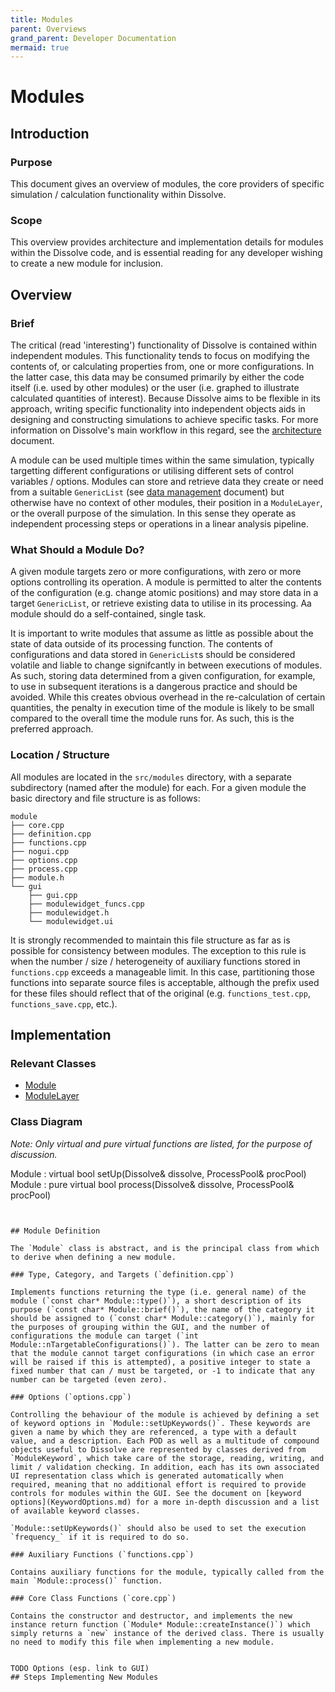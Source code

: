 ```yaml
---
title: Modules
parent: Overviews
grand_parent: Developer Documentation
mermaid: true
---
```

# Modules

## Introduction

### Purpose
This document gives an overview of modules, the core providers of specific simulation / calculation functionality within Dissolve.

### Scope
This overview provides architecture and implementation details for modules within the Dissolve code, and is essential reading for any developer wishing to create a new module for inclusion.

## Overview

### Brief

The critical (read 'interesting') functionality of Dissolve is contained within independent modules. This functionality tends to focus on modifying the contents of, or calculating properties from, one or more configurations. In the latter case, this data may be consumed primarily by either the code itself (i.e. used by other modules) or the user (i.e. graphed to illustrate calculated quantities of interest). Because Dissolve aims to be flexible in its approach, writing specific functionality into independent objects aids in designing and constructing simulations to achieve specific tasks. For more information on Dissolve's main workflow in this regard, see the [architecture](../Architecture.md) document. 

A module can be used multiple times within the same simulation, typically targetting different configurations or utilising different sets of control variables / options. Modules can store and retrieve data they create or need from a suitable `GenericList` (see [data management](DataManagement.md) document) but otherwise have no context of other modules, their position in a `ModuleLayer`, or the overall purpose of the simulation. In this sense they operate as independent processing steps or operations in a linear analysis pipeline.

### What Should a Module Do?

A given module targets zero or more configurations, with zero or more options controlling its operation. A module is permitted to alter the contents of the configuration (e.g. change atomic positions) and may store data in a target `GenericList`, or retrieve existing data to utilise in its processing. Aa module should do a self-contained, single task.

It is important to write modules that assume as little as possible about the state of data outside of its processing function. The contents of configurations and data stored in `GenericList`s should be considered volatile and liable to change signifcantly in between executions of modules. As such, storing data determined from a given configuration, for example, to use in subsequent iterations is a dangerous practice and should be avoided. While this creates obvious overhead in the re-calculation of certain quantities, the penalty in execution time of the module is likely to be small compared to the overall time the module runs for. As such, this is the preferred approach.

### Location / Structure

All modules are located in the `src/modules` directory, with a separate subdirectory (named after the module) for each. For a given module the basic directory and file structure is as follows:

```
module
├── core.cpp
├── definition.cpp
├── functions.cpp
├── nogui.cpp
├── options.cpp
├── process.cpp
├── module.h
└── gui
    ├── gui.cpp
    ├── modulewidget_funcs.cpp
    ├── modulewidget.h
    └── modulewidget.ui
```

It is strongly recommended to maintain this file structure as far as is possible for consistency between modules. The exception to this rule is when the number / size / heterogeneity of auxiliary functions stored in `functions.cpp` exceeds a manageable limit. In this case, partitioning those functions into separate source files is acceptable, although the prefix used for these files should reflect that of the original (e.g. `functions_test.cpp`, `functions_save.cpp`, etc.).

## Implementation

### Relevant Classes

- [Module](https://github.com/trisyoungs/dissolve/tree/develop/src/module/module.h)
- [ModuleLayer](https://github.com/trisyoungs/dissolve/tree/develop/src/module/layer.h)

### Class Diagram

_Note: Only virtual and pure virtual functions are listed, for the purpose of discussion._

  Module : virtual bool setUp(Dissolve& dissolve, ProcessPool& procPool)
  Module : pure virtual bool process(Dissolve& dissolve, ProcessPool& procPool)
```


## Module Definition

The `Module` class is abstract, and is the principal class from which to derive when defining a new module.

### Type, Category, and Targets (`definition.cpp`)

Implements functions returning the type (i.e. general name) of the module (`const char* Module::type()`), a short description of its purpose (`const char* Module::brief()`), the name of the category it should be assigned to (`const char* Module::category()`), mainly for the purposes of grouping within the GUI, and the number of configurations the module can target (`int Module::nTargetableConfigurations()`). The latter can be zero to mean that the module cannot target configurations (in which case an error will be raised if this is attempted), a positive integer to state a fixed number that can / must be targeted, or -1 to indicate that any number can be targeted (even zero).

### Options (`options.cpp`)

Controlling the behaviour of the module is achieved by defining a set of keyword options in `Module::setUpKeywords()`. These keywords are given a name by which they are referenced, a type with a default value, and a description. Each POD as well as a multitude of compound objects useful to Dissolve are represented by classes derived from `ModuleKeyword`, which take care of the storage, reading, writing, and limit / validation checking. In addition, each has its own associated UI representation class which is generated automatically when required, meaning that no additional effort is required to provide controls for modules within the GUI. See the document on [keyword options](KeywordOptions.md) for a more in-depth discussion and a list of available keyword classes.

`Module::setUpKeywords()` should also be used to set the execution `frequency_` if it is required to do so.

### Auxiliary Functions (`functions.cpp`)

Contains auxiliary functions for the module, typically called from the main `Module::process()` function.

### Core Class Functions (`core.cpp`)

Contains the constructor and destructor, and implements the new instance return function (`Module* Module::createInstance()`) which simply returns a `new` instance of the derived class. There is usually no need to modify this file when implementing a new module.


TODO Options (esp. link to GUI)
## Steps Implementing New Modules
